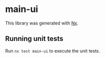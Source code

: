# main-ui

This library was generated with [Nx](https://nx.dev).

## Running unit tests

Run `nx test main-ui` to execute the unit tests.
